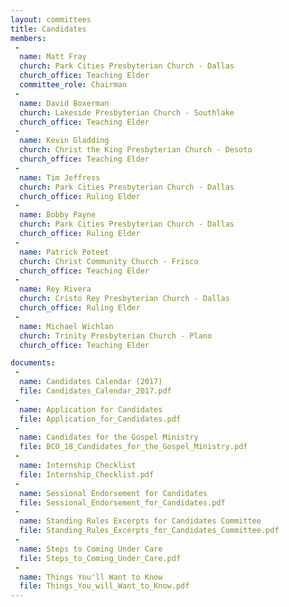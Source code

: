 ```yaml
---
layout: committees
title: Candidates
members:
 -
  name: Matt Fray
  church: Park Cities Presbyterian Church - Dallas
  church_office: Teaching Elder
  committee_role: Chairman
 -
  name: David Boxerman
  church: Lakeside Presbyterian Church - Southlake
  church_office: Teaching Elder
 -
  name: Kevin Gladding
  church: Christ the King Presbyterian Church - Desoto
  church_office: Teaching Elder
 -
  name: Tim Jeffress
  church: Park Cities Presbyterian Church - Dallas
  church_office: Ruling Elder
 -
  name: Bobby Payne
  church: Park Cities Presbyterian Church - Dallas
  church_office: Ruling Elder
 -
  name: Patrick Poteet
  church: Christ Community Church - Frisco
  church_office: Teaching Elder
 -
  name: Rey Rivera
  church: Cristo Rey Presbyterian Church - Dallas
  church_office: Ruling Elder
 -
  name: Michael Wichlan
  church: Trinity Presbyterian Church - Plano
  church_office: Teaching Elder

documents:
 -
  name: Candidates Calendar (2017)
  file: Candidates_Calendar_2017.pdf
 -
  name: Application for Candidates
  file: Application_for_Candidates.pdf
 -
  name: Candidates for the Gospel Ministry
  file: BCO_18_Candidates_for_the_Gospel_Ministry.pdf
 -
  name: Internship Checklist
  file: Internship_Checklist.pdf
 -
  name: Sessional Endorsement for Candidates
  file: Sessional_Endorsement_for_Candidates.pdf
 -
  name: Standing Rules Excerpts for Candidates Committee
  file: Standing_Rules_Excerpts_for_Candidates_Committee.pdf
 -
  name: Steps to Coming Under Care
  file: Steps_to_Coming_Under_Care.pdf
 -
  name: Things You'll Want to Know
  file: Things_You_will_Want_to_Know.pdf
---
```

